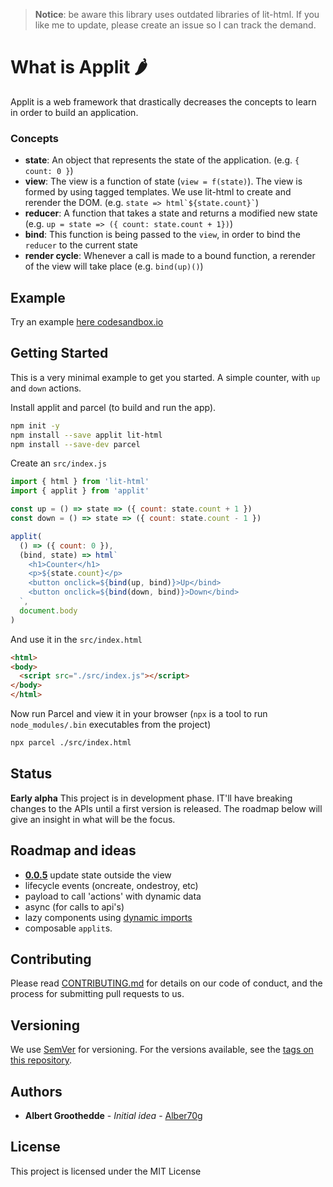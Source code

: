 > **Notice**: be aware this library uses outdated libraries of lit-html. If you like me to update, please create an issue so I can track the demand.

# What is Applit 🌶

Applit is a web framework that drastically decreases the concepts to learn in order to build an application.

### Concepts

- **state**: An object that represents the state of the application. (e.g. `{ count: 0 }`)
- **view**: The view is a function of state (`view = f(state)`). The view is formed by using tagged templates. We use lit-html to create and rerender the DOM. (e.g. `` state => html`${state.count}` ``)
- **reducer**: A function that takes a state and returns a modified new state   
(e.g. `` up = state => ({ count: state.count + 1}) ``)
- **bind**: This function is being passed to the `view`, in order to bind the `reducer` to the current state
- **render cycle**: Whenever a call is made to a bound function, a rerender of the view will take place (e.g. `` bind(up)() ``)

## Example

Try an example [here codesandbox.io](https://codesandbox.io/embed/xlr2pvmro4)

## Getting Started

This is a very minimal example to get you started. 
A simple counter, with `up` and `down` actions.

Install applit and parcel (to build and run the app).

```bash
npm init -y
npm install --save applit lit-html
npm install --save-dev parcel
```

Create an `src/index.js`

```javascript
import { html } from 'lit-html'
import { applit } from 'applit'

const up = () => state => ({ count: state.count + 1 })
const down = () => state => ({ count: state.count - 1 })

applit(
  () => ({ count: 0 }),
  (bind, state) => html`
    <h1>Counter</h1>
    <p>${state.count}</p>
    <button onclick=${bind(up, bind)}>Up</bind>
    <button onclick=${bind(down, bind)}>Down</bind>
  `,
  document.body
)

```

And use it in the `src/index.html`

```html
<html>
<body>
  <script src="./src/index.js"></script>
</body>
</html>
```

Now run Parcel and view it in your browser 
(`npx` is a tool to run `node_modules/.bin` executables from the project)

```bash
npx parcel ./src/index.html
```

## Status

**Early alpha** This project is in development phase. IT'll have breaking changes to the APIs until a first version is released. The roadmap below will give an insight in what will be the focus.


## Roadmap and ideas
  
  - [**0.0.5**](./CHANGELOG.md#0.0.5) update state outside the view
  - lifecycle events (oncreate, ondestroy, etc)
  - payload to call 'actions' with dynamic data
  - async (for calls to api's)
  - lazy components using [dynamic imports](https://github.com/tc39/proposal-dynamic-import)
  - composable `applit`s. 


## Contributing

Please read [CONTRIBUTING.md](https://gist.github.com/PurpleBooth/b24679402957c63ec426) for details on our code of conduct, and the process for submitting pull requests to us.

## Versioning

We use [SemVer](http://semver.org/) for versioning. For the versions available, see the [tags on this repository](https://github.com/your/project/tags). 

## Authors

* **Albert Groothedde** - *Initial idea* - [Alber70g](https://github.com/alber70g)

## License

This project is licensed under the MIT License

